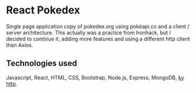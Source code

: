 <h1>React Pokedex</h1>

Single page application copy of pokedex.org using pokéapi.co and a client / server architecture. This actually was a practice from Ironhack, but I decided to continue it, adding more features and using a different http client than Axios.

<h2>Technologies used</h2>

Javascript, React, HTML, CSS, Bootstrap, Node.js, Express, MongoDB, <a href="https://github.com/sindresorhus/ky">ky http</a>.



